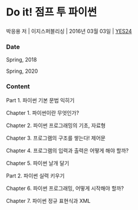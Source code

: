 # Do it! 점프 투 파이썬
###

박응용 저 | 이지스퍼블리싱 | 2016년 03월 03일 | [YES24](http://www.yes24.com/Product/Goods/24567417)

### Date

Spring, 2018

Spring, 2020

### Content

Part 1. 파이썬 기본 문법 익히기

Chapter 1. 파이썬이란 무엇인가?

Chapter 2. 파이썬 프로그래밍의 기초, 자료형

Chapter 3. 프로그램의 구조를 쌓는다! 제어문

Chapter 4. 프로그램의 입력과 출력은 어떻게 해야 할까?

Chapter 5. 파이썬 날개 달기

Part 2. 파이썬 실력 키우기

Chapter 6. 파이썬 프로그래밍, 어떻게 시작해야 할까?

Chapter 7. 파이썬 정규 표현식과 XML
